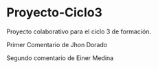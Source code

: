 # Proyecto-Ciclo3
Proyecto colaborativo para el ciclo 3 de formación.

Primer Comentario de Jhon Dorado

Segundo comentario de Einer Medina
